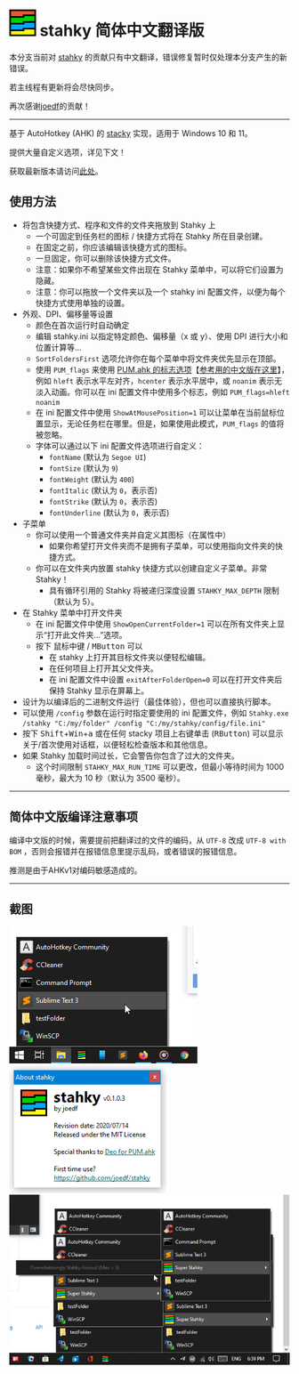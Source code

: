 # ![*](res/app48.png) stahky 简体中文翻译版

本分支当前对 [stahky](https://github.com/joedf/stahky) 的贡献只有中文翻译，错误修复暂时仅处理本分支产生的新错误。

若主线程有更新将会尽快同步。

再次感谢[joedf](https://github.com/joedf)的贡献！

-----------------------------------------------------------------------------

基于 AutoHotkey (AHK) 的 [stacky](https://github.com/pawelt/stacky) 实现，适用于 Windows 10 和 11。
  
提供大量自定义选项，详见下文！

获取最新版本请访问[此处](https://github.com/joedf/stahky/releases)。

## 使用方法
- 将包含快捷方式、程序和文件的文件夹拖放到 Stahky 上
  - 一个可固定到任务栏的图标 / 快捷方式将在 Stahky 所在目录创建。
  - 在固定之前，你应该编辑该快捷方式的图标。
  - 一旦固定，你可以删除该快捷方式文件。
  - 注意：如果你不希望某些文件出现在 Stahky 菜单中，可以将它们设置为隐藏。
  - 注意：你可以拖放一个文件夹以及一个 stahky ini 配置文件，以便为每个快捷方式使用单独的设置。
- 外观、DPI、偏移量等设置
  - 颜色在首次运行时自动确定
  - 编辑 stahky.ini 以指定特定颜色、偏移量（x 或 y）、使用 DPI 进行大小和位置计算等...
  - `SortFoldersFirst` 选项允许你在每个菜单中将文件夹优先显示在顶部。
  - 使用 `PUM_flags` 来使用 [PUM.ahk 的标志选项](res/docs/PUM_documentation.pdf)【[参考用的中文版在这里](res/docs/PUM_documentation_CN.pdf)】，例如 `hleft` 表示水平左对齐，`hcenter` 表示水平居中，或 `noanim` 表示无淡入动画。你可以在 ini 配置文件中使用多个标志，例如 `PUM_flags=hleft noanim`
  - 在 ini 配置文件中使用 `ShowAtMousePosition=1` 可以让菜单在当前鼠标位置显示，无论任务栏在哪里。但是，如果使用此模式，`PUM_flags` 的值将被忽略。
  - 字体可以通过以下 ini 配置文件选项进行自定义：
      - `fontName` (默认为 `Segoe UI`)
      - `fontSize` (默认为 `9`)
      - `fontWeight` (默认为 `400`)
      - `fontItalic` (默认为 `0`，表示否)
      - `fontStrike` (默认为 `0`，表示否)
      - `fontUnderline` (默认为 `0`，表示否)
- 子菜单
  - 你可以使用一个普通文件夹并自定义其图标（在属性中）
    - 如果你希望打开文件夹而不是拥有子菜单，可以使用指向文件夹的快捷方式。
  - 你可以在文件夹内放置 stahky 快捷方式以创建自定义子菜单。非常 Stahky！
    - 具有循环引用的 Stahky 将被递归深度设置 `STAHKY_MAX_DEPTH` 限制（默认为 5）。
- 在 Stahky 菜单中打开文件夹
  - 在 ini 配置文件中使用 `ShowOpenCurrentFolder=1` 可以在所有文件夹上显示“打开此文件夹...”选项。
  - 按下 <kbd>鼠标中键</kbd> / <kbd>MButton</kbd> 可以
    - 在 stahky 上打开其目标文件夹以便轻松编辑。
    - 在任何项目上打开其父文件夹。
    - 在 ini 配置文件中设置 `exitAfterFolderOpen=0` 可以在打开文件夹后保持 Stahky 显示在屏幕上。
- 设计为以编译后的二进制文件运行（最佳体验），但也可以直接执行脚本。
- 可以使用 `/config` 参数在运行时指定要使用的 ini 配置文件，例如 `Stahky.exe /stahky "C:/my/folder" /config "C:/my/stahky/config/file.ini"`
- 按下 <kbd>Shift</kbd>+<kbd>Win</kbd>+<kbd>a</kbd> 或在任何 stacky 项目上右键单击 (<kbd>RButton</kbd>) 可以显示关于/首次使用对话框，以便轻松检查版本和其他信息。
- 如果 Stahky 加载时间过长，它会警告你包含了过大的文件夹。
  - 这个时间限制 `STAHKY_MAX_RUN_TIME` 可以更改，但最小等待时间为 1000 毫秒，最大为 10 秒（默认为 3500 毫秒）。

-----------------------------------------------------------------------------

## 简体中文版编译注意事项

编译中文版的时候，需要提前把翻译过的文件的编码，从 `UTF-8` 改成 `UTF-8 with BOM` ，否则会报错并在报错信息里提示乱码，或者错误的报错信息。

推测是由于AHKv1对编码敏感造成的。

-----------------------------------------------------------------------------
## 截图
![screenshot1](res/screenshots/s1.png)
![about_dialog](res/screenshots/s3.png)
![screenshot2](res/screenshots/s2.png)
